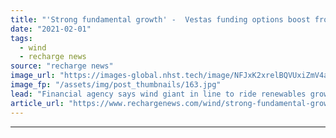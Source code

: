```yaml
---
title: "'Strong fundamental growth' -  Vestas funding options boost from Moody's rating"
date: "2021-02-01"
tags: 
  - wind
  - recharge news
source: "recharge news"
image_url: "https://images-global.nhst.tech/image/NFJxK2xrelBQVUxiZmV4aFk3bktnMFA2eERlTUl4WmRld0FzL2hHQ3JiND0=/nhst/binary/955358d71b2b7673d7ff58d900c9e620"
image_fp: "/assets/img/post_thumbnails/163.jpg"
lead: "Financial agency says wind giant in line to ride renewables growth wave helped by expansion in offshore market"
article_url: "https://www.rechargenews.com/wind/strong-fundamental-growth-vestas-funding-options-boost-from-moodys-rating/2-1-954791"
---
```


---
